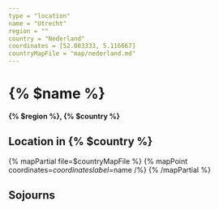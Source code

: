 ```yaml
---
type = "location"
name = "Utrecht"
region = ""
country = "Nederland"
coordinates = [52.083333, 5.116667]
countryMapFile = "map/nederland.md"
---
```


# {% $name %}

**{% $region %}, {% $country %}**

## Location in {% $country %}

{% mapPartial file=$countryMapFile %}
  {% mapPoint coordinates=$coordinates label=$name /%}
{% /mapPartial %}

## Sojourns
